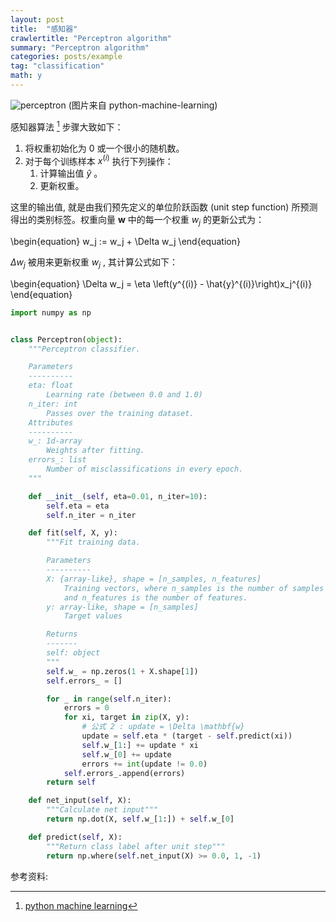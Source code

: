 ```yaml
---
layout: post
title:  "感知器"
crawlertitle: "Perceptron algorithm"
summary: "Perceptron algorithm"
categories: posts/example
tag: "classification"
math: y
---
```


![perceptron](https://github.com/rasbt/python-machine-learning-book/blob/master/code/ch02/images/02_04.png?raw=true)
(图片来自 python-machine-learning)

感知器算法 [^1] 步骤大致如下：

1. 将权重初始化为 0 或一个很小的随机数。
2. 对于每个训练样本 $x^{(i)}$ 执行下列操作：
    1. 计算输出值 $\hat{y}$ 。
    2. 更新权重。

这里的输出值, 就是由我们预先定义的单位阶跃函数 (unit step function) 所预测得出的类别标签。权重向量 $\mathbf{w}$ 中的每一个权重 $w_j$ 的更新公式为：

\begin{equation}
w_j := w_j + \Delta w_j
\end{equation}

$\Delta w_j$ 被用来更新权重 $w_j$ , 其计算公式如下：

\begin{equation}
\Delta w_j = \eta \left(y^{(i)} - \hat{y}^{(i)}\right)x_j^{(i)}
\end{equation}

```python
import numpy as np


class Perceptron(object):
    """Perceptron classifier.

    Parameters
    ----------
    eta: float
        Learning rate (between 0.0 and 1.0)
    n_iter: int
        Passes over the training dataset.
    Attributes
    ----------
    w_: 1d-array
        Weights after fitting.
    errors_: list
        Number of misclassifications in every epoch.
    """

    def __init__(self, eta=0.01, n_iter=10):
        self.eta = eta
        self.n_iter = n_iter

    def fit(self, X, y):
        """Fit training data.

        Parameters
        ----------
        X: {array-like}, shape = [n_samples, n_features]
            Training vectors, where n_samples is the number of samples
            and n_features is the number of features.
        y: array-like, shape = [n_samples]
            Target values

        Returns
        -------
        self: object
        """
        self.w_ = np.zeros(1 + X.shape[1])
        self.errors_ = []

        for _ in range(self.n_iter):
            errors = 0
            for xi, target in zip(X, y):
                # 公式 2 : update = \Delta \mathbf{w}
                update = self.eta * (target - self.predict(xi))
                self.w_[1:] += update * xi
                self.w_[0] += update
                errors += int(update != 0.0)
            self.errors_.append(errors)
        return self

    def net_input(self, X):
        """Calculate net input"""
        return np.dot(X, self.w_[1:]) + self.w_[0]

    def predict(self, X):
        """Return class label after unit step"""
        return np.where(self.net_input(X) >= 0.0, 1, -1)
```

参考资料:

[^1]: [python machine learning](https://github.com/rasbt/python-machine-learning-book)
